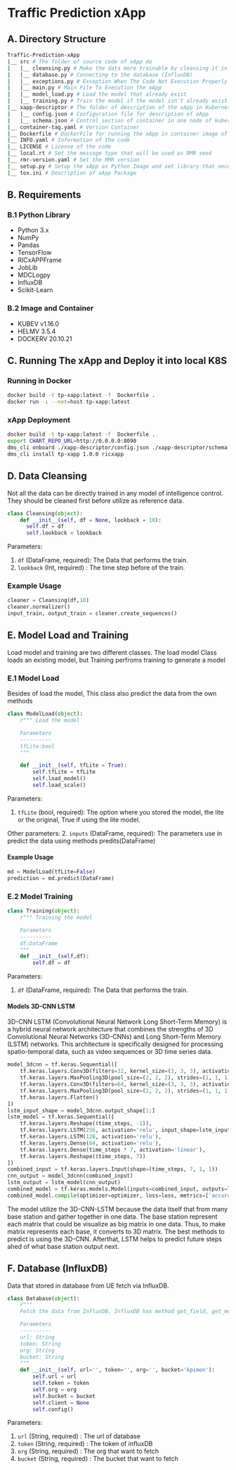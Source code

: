 # Traffic Prediction xApp



## A. Directory Structure
```bash
Traffic-Prediction-xApp
|__ src # The folder of source code of xApp do
|   |__ cleansing.py # Make the data more trainable by cleansing it in scaler and create the sequences for training
|   |__ database.py # Connecting to the database (InfluxDB) 
|   |__ exceptions.py # Exception When The Code Not Execution Properly
|   |__ main.py # Main File To Execution the xApp
|   |__ model_load.py # Load the model that already exist
|   |__ training.py # Train the model if the model isn't already exist
|__ xapp-descriptor # The folder of description of the xApp in Kubernetes
|   |__ config.json # Configuration file for description of xApp
|   |__ schema.json # Control section of container in one node of kubernetes
|__ container-tag.yaml # Version Container
|__ Dockerfile # DockerFile for running the xApp in container image of xApp
|__ INFO.yaml # Information of the code
|__ LICENSE # License of the code
|__ local.rt # Set the message type that will be used as RMR seed
|__ rmr-version.yaml # Set the RMR version
|__ setup.py # Setup the xApp as Python Image and set library that necessary
|__ tox.ini # Description of xApp Package
```



## B. Requirements
### B.1 Python Library
- Python 3.x
- NumPy
- Pandas
- TensorFlow
- RICxAPPFrame
- JobLib
- MDCLogpy
- InfluxDB
- Scikit-Learn
### B.2 Image and Container
- KUBEV v1.16.0
- HELMV 3.5.4
- DOCKERV 20.10.21


## C. Running The xApp and Deploy it into local K8S
### Running in Docker
```bash
docker build -t tp-xapp:latest -f  Dockerfile .
docker run -i --net=host tp-xapp:latest
```
### xApp Deployment
```bash
docker build -t tp-xapp:latest -f  Dockerfile .
export CHART_REPO_URL=http://0.0.0.0:8090
dms_cli onboard ./xapp-descriptor/config.json ./xapp-descriptor/schema.json
dms_cli install tp-xapp 1.0.0 ricxapp
```


## D. Data Cleansing
Not all the data can be directly trained in any model of intelligence control. They should be cleaned first before utilize as reference data.
```python
class Cleansing(object):
    def __init__(self, df = None, lookback = 10):
      self.df = df
      self.lookback = lookback
```
Parameters:
1. `df` (DataFrame, required): The Data that performs the train.
2. `lookback` (Int, required) : The time step before of the train.
### Example Usage
```python
cleaner = Cleansing(df,10)
cleaner.normalizer()
input_train, output_train = cleaner.create_sequences()
```



## E. Model Load and Training
Load model and training are two different classes. The load model Class loads an existing model, but Training perfroms training to generate a model
### E.1 Model Load
Besides of load the model, This class also predict the data from the own methods
```python
class ModelLoad(object):
    r""" Load the model

    Parameters
    ----------
    tfLite:bool
    """

    def __init__(self, tfLite = True):
        self.tfLite = tfLite
        self.load_model()
        self.load_scale()
```
Parameters:
1. `tfLite` (bool, required): The option where you stored the model, the lite or the original, True if using the lite model.

Other parameters:
2. `inputs` (DataFrame, required): The parameters use in predict the data using methods predits(DataFrame)
#### Example Usage
```python
md = ModelLoad(tfLite=False)
prediction = md.predict(DataFrame)
```
### E.2 Model Training
```python
class Training(object):
    r""" Training the model

    Parameters
    ----------
    df:DataFrame
    """
    def __init__(self,df):
        self.df = df
```
Parameters:
1. `df` (DataFrame, required): The Data that performs the train.
#### Models 3D-CNN LSTM
3D-CNN LSTM (Convolutional Neural Network Long Short-Term Memory) is a hybrid neural network architecture that combines the strengths of 3D Convolutional Neural Networks (3D-CNNs) and Long Short-Term Memory (LSTM) networks. This architecture is specifically designed for processing spatio-temporal data, such as video sequences or 3D time series data.
```python
model_3dcnn = tf.keras.Sequential([
    tf.keras.layers.Conv3D(filters=32, kernel_size=(3, 3, 3), activation='relu', input_shape=(time_steps, 7, 1, 1), padding='same'),
    tf.keras.layers.MaxPooling3D(pool_size=(2, 2, 2), strides=(1, 1, 1), padding='same'),
    tf.keras.layers.Conv3D(filters=64, kernel_size=(3, 3, 3), activation='relu', padding='same'),
    tf.keras.layers.MaxPooling3D(pool_size=(2, 2, 2), strides=(1, 1, 1), padding='same'),
    tf.keras.layers.Flatten()
])
lstm_input_shape = model_3dcnn.output_shape[1:]
lstm_model = tf.keras.Sequential([
    tf.keras.layers.Reshape((time_steps, -1)),
    tf.keras.layers.LSTM(256, activation='relu', input_shape=lstm_input_shape, return_sequences = True),
    tf.keras.layers.LSTM(128, activation='relu'),
    tf.keras.layers.Dense(64, activation='relu'),
    tf.keras.layers.Dense(time_steps * 7, activation='linear'),
    tf.keras.layers.Reshape((time_steps, 7))
])
combined_input = tf.keras.layers.Input(shape=(time_steps, 7, 1, 1))
cnn_output = model_3dcnn(combined_input)
lstm_output = lstm_model(cnn_output)
combined_model = tf.keras.models.Model(inputs=combined_input, outputs=lstm_output)
combined_model.compile(optimizer=optimizer, loss=loss, metrics=['accuracy'])
```
The model utilize the 3D-CNN-LSTM because the data itself that from many base station and gather together in one data. The base station represent each matrix that could be visualize as big matrix in one data. Thus, to make matrix represents each base, it converts to 3D matrix. The best methods to predict is using the 3D-CNN. Afterthat, LSTM helps to predict future steps ahed of what base station output next.


## F. Database (InfluxDB)
Data that stored in database from UE fetch via InfluxDB.
```python
class Database(object):
    r"""
    Fetch the data from InfluxDB. InfluxDB has method get_field, get_measurement, get_start, get_stop, get_time, and get_value

    Parameters
    ----------
    url: String
    token: String
    org: String
    bucket: String
    """
    def __init__(self, url='', token='', org='', bucket='kpimon'):
        self.url = url
        self.token = token
        self.org = org
        self.bucket = bucket
        self.client = None
        self.config()
```
Parameters:
1. `url` (String, required) : The url of database
2. `token` (String, required) : The token of influxDB
3. `org` (String, required) : The org that want to fetch
4. `bucket` (String, required) : The bucket that want to fetch

